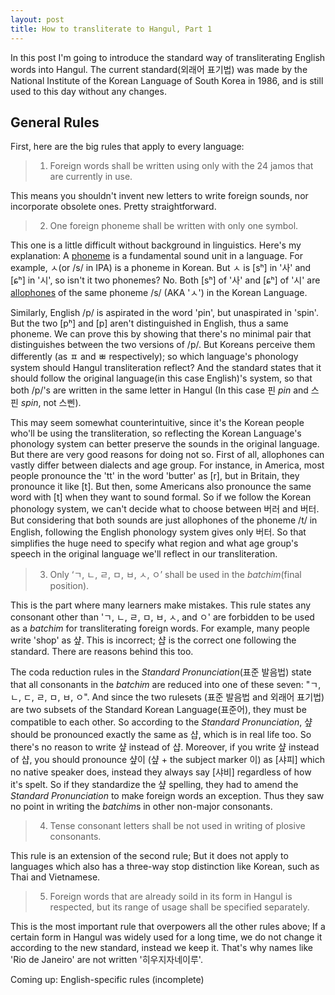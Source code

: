 ```yaml
---
layout: post
title: How to transliterate to Hangul, Part 1
---
```


In this post I'm going to introduce the standard way of transliterating English words into Hangul. The current standard(외래어 표기법) was made by the National Institute of the Korean Language of South Korea  in 1986, and is still used to this day without any changes.

## General Rules

First, here are the big rules that apply to every language:

> 1) Foreign words shall be written using only with the 24 jamos that are currently in use.

This means you shouldn't invent new letters to write foreign sounds, nor incorporate obsolete ones. Pretty straightforward.

> 2) One foreign phoneme shall be written with only one symbol.

This one is a little difficult without background in linguistics. Here's my explanation: A [phoneme](https://en.wikipedia.org/wiki/Phoneme) is a fundamental sound unit in a language. For example, ㅅ(or /s/ in IPA) is a phoneme in Korean. But ㅅ is &#91;sʰ&#93; in '사' and &#91;ɕʰ&#93; in '시', so isn't it two phonemes? No. Both &#91;sʰ&#93; of '사' and &#91;ɕʰ&#93; of '시' are [allophones](https://en.wikipedia.org/wiki/Allophone) of the same phoneme /s/ (AKA 'ㅅ') in the Korean Language. 

Similarly, English /p/ is aspirated in the word 'pin', but unaspirated in 'spin'. But the two &#91;pʰ&#93; and [p] aren't distinguished in English, thus a same phoneme. We can prove this by showing that there's no minimal pair that distinguishes between the two versions of /p/. But Koreans perceive them differently (as ㅍ and ㅃ respectively); so which language's phonology system should Hangul transliteration reflect? And the standard states that it should follow the original language(in this case English)'s system, so that both /p/'s are written in the same letter in Hangul (In this case 핀 *pin* and 스핀 *spin*, not 스삔).

 This may seem somewhat counterintuitive, since it's the Korean people who'll be using the transliteration, so reflecting the Korean Language's phonology system can better preserve the sounds in the original language. But there are very good reasons for doing not so. First of all, allophones can vastly differ between dialects and age group. For instance, in America, most people pronounce the 'tt' in the word 'butter' as &#91;r&#93;, but in Britain, they pronounce it like &#91;t&#93;. But then, some Americans also pronounce the same word with &#91;t&#93; when they want to sound formal. So if we follow the Korean phonology system, we can't decide what to choose between 버러 and 버터. But considering that both sounds are just allophones of the phoneme /t/ in English, following the English phonology system gives only 버터. So that simplifies the huge need to specify what region and what age group's speech in the original language we'll reflect in our transliteration.
 
 > 3) Only ‘ㄱ, ㄴ, ㄹ, ㅁ, ㅂ, ㅅ, ㅇ’ shall be used in the *batchim*(final position).
 
 This is the part where many learners make mistakes. This rule states any consonant other than 'ㄱ, ㄴ, ㄹ, ㅁ, ㅂ, ㅅ, and ㅇ' are forbidden to be used as a *batchim* for transliterating foreign words. For example, many people write 'shop' as 샾. This is incorrect; 샵 is the correct one following the standard. There are reasons behind this too.
 
 The coda reduction rules in the *Standard Pronunciation*(표준 발음법) state that all consonants in the *batchim* are reduced into one of these seven: "ㄱ, ㄴ, ㄷ, ㄹ, ㅁ, ㅂ, ㅇ". And since the two rulesets (표준 발음법 and 외래어 표기법) are two subsets of the Standard Korean Language(표준어), they must be compatible to each other. So according to the *Standard Pronunciation*, 샾 should be pronounced exactly the same as 샵, which is in real life too. So there's no reason to write 샾 instead of 샵. Moreover, if you write 샾 instead of 샵, you should pronounce 샾이 (샾 + the subject marker 이) as &#91;샤피&#93; which no native speaker does, instead they always say &#91;샤비&#93; regardless of how it's spelt. So if they standardize the 샾 spelling, they had to amend the *Standard Pronunciation* to make foreign words an exception. Thus they saw no point in writing the *batchim*s in other non-major consonants.
 
 > 4) Tense consonant letters shall be not used in writing of plosive consonants.
 
 This rule is an extension of the second rule; But it does not apply to languages which also has a three-way stop distinction like Korean, such as Thai and Vietnamese.
 
 > 5) Foreign words that are already soild in its form in Hangul is respected, but its range of usage shall be specified separately.
 
 This is the most important rule that overpowers all the other rules above; If a certain form in Hangul was widely used for a long time, we do not change it according to the new standard, instead we keep it. That's why names like 'Rio de Janeiro' are not written '히우지자네이루'.

Coming up: English-specific rules (incomplete)
